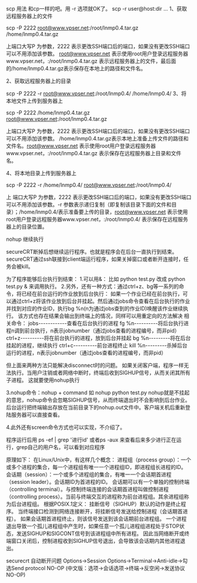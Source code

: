 scp 用法
和cp一样的吧。用 -r 选项就OK了。
scp -r user@host:dir ...
1、获取远程服务器上的文件
 
scp -P 2222 root@www.vpser.net:/root/lnmp0.4.tar.gz /home/lnmp0.4.tar.gz

上端口大写P 为参数，2222 表示更改SSH端口后的端口，如果没有更改SSH端口可以不用添加该参数。 root@www.vpser.net 表示使用root用户登录远程服务器www.vpser.net，:/root/lnmp0.4.tar.gz 表示远程服务器上的文件，最后面的/home/lnmp0.4.tar.gz表示保存在本地上的路径和文件名。

2、获取远程服务器上的目录
 
scp -P 2222 -r root@www.vpser.net:/root/lnmp0.4/ /home/lnmp0.4/
3、将本地文件上传到服务器上
 
scp -P 2222 /home/lnmp0.4.tar.gz root@www.vpser.net:/root/lnmp0.4.tar.gz
 
上端口大写P 为参数，2222 表示更改SSH端口后的端口，如果没有更改SSH端口可以不用添加该参数。 /home/lnmp0.4.tar.gz表示本地上准备上传文件的路径和文件名。root@www.vpser.net 表示使用root用户登录远程服务器www.vpser.net，:/root/lnmp0.4.tar.gz 表示保存在远程服务器上目录和文件名。
 
4、将本地目录上传到服务器上
 
scp -P 2222 -r /home/lnmp0.4/ root@www.vpser.net:/root/lnmp0.4/
 
上 端口大写P 为参数，2222 表示更改SSH端口后的端口，如果没有更改SSH端口可以不用添加该参数。-r 参数表示递归复制（即复制该目录下面的文件和目录）；/home/lnmp0.4/表示准备要上传的目录，root@www.vpser.net 表示使用root用户登录远程服务器www.vpser.net，:/root/lnmp0.4/ 表示保存在远程服务器上的目录位置。


nohup 继续执行


secureCRT断掉后想继续运行程序。也就是程序会在后台一直执行到结束。
secureCRT通过ssh联接到client端运行程序，如果关掉窗口或者断开连接时，任务会被kill。
 
为了程序能够后台执行到结束：
1.可以用&：
比如 python test.py 改成 python test.py &
来调用执行。
2.另外，还有一种方式：通过ctrl+z、bg等一系列的命令，将已经在前台运行的作业放到后台执行：
如果一个作业已经在前台执行，可以通过ctrl+z将该作业放到后台并挂起。然后通过jobs命令查看在后台执行的作业并找到对应的作业ID，执行bg %n(n为通过jobs查到的作业ID)唤醒该作业继续执行。
该方式也存在结果会输出到终端上的情况，同样可以用重定向的方法解决
相关命令：
jobs------------查看在后台执行的进程
fg %n----------将后台执行进程n调到前台执行，n表示jobnumber（通过jobs查看的进程编号，而非pid）
ctrl+z----------将在前台执行的进程，放到后台并挂起
bg %n---------将在后台挂起的进程，继续执行
ctrl+c----------前台进程终止
kill %n---------杀掉后台运行的进程，n表示jobnumber（通过jobs查看的进程编号，而非pid）
 
但上面来两种方法只能解决disconnect时的问题。
如果关闭客户端，程序一样无法执行。当用户注销或者网络中断时，终端后收到SIGHUP信号，从而关闭其所有子进程。
这就要使用nohup执行
 
3.nohup命令：nohup + command
如 nohup python test.py
nohup就是不挂起的意思，nohup命令会忽略SIGHUP信号，从而终端退出时不会影响到后台作业。后台运行把终端输出存放在当前目录下的nohup.out文件中。客户端关机后重新登陆服务器可以直接查看。
 
4.此外还有screen命令方式也可以实现，不介绍了。
 
 
程序运行后用
ps -ef  | grep '进行id'
或者ps -aux 来查看后来多少进行正在运行，grep自己的用户名，可以看到对应程序
 
 
原理如下：
在Linux/Unix中，有这样几个概念：
进程组（process group）：一个或多个进程的集合，每一个进程组有唯一一个进程组ID，即进程组长进程的ID。
会话期（session）：一个或多个进程组的集合，有唯一一个会话期首进程（session leader）。会话期ID为首进程的ID。
会话期可以有一个单独的控制终端（controlling terminal）。与控制终端连接的会话期首进程叫做控制进程（controlling process）。当前与终端交互的进程称为前台进程组。其余进程组称为后台进程组。
根据POSIX.1定义：
挂断信号（SIGHUP）默认的动作是终止程序。
当终端接口检测到网络连接断开，将挂断信号发送给控制进程（会话期首进程）。
如果会话期首进程终止，则该信号发送到该会话期前台进程组。
一个进程退出导致一个孤儿进程组中产生时，如果任意一个孤儿进程组进程处于STOP状态，发送SIGHUP和SIGCONT信号到该进程组中所有进程。
因此当网络断开或终端窗口关闭后，控制进程收到SIGHUP信号退出，会导致该会话期内其他进程退出。

securecrt 自动断开问题
Options->Session Options->Terminal->Anti-idle->勾选Send protocol NO-OP
(中文版：选项->会话选项->终端->反空闲->发送协议NO-OP)




